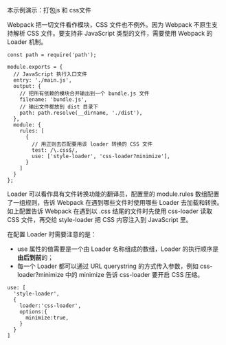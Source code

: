 本示例演示：打包js 和 css文件

Webpack 把一切文件看作模块，CSS 文件也不例外。因为 Webpack 不原生支持解析 CSS 文件。要支持非 JavaScript 类型的文件，需要使用 Webpack 的 Loader 机制。     


```
const path = require('path');

module.exports = {
  // JavaScript 执行入口文件
  entry: './main.js',
  output: {
    // 把所有依赖的模块合并输出到一个 bundle.js 文件
    filename: 'bundle.js',
    // 输出文件都放到 dist 目录下
    path: path.resolve(__dirname, './dist'),
  },
  module: {
    rules: [
      {
        // 用正则去匹配要用该 loader 转换的 CSS 文件
        test: /\.css$/,
        use: ['style-loader', 'css-loader?minimize'],
      }
    ]
  }
};

```

Loader 可以看作具有文件转换功能的翻译员，配置里的 module.rules 数组配置了一组规则，告诉 Webpack 在遇到哪些文件时使用哪些 Loader 去加载和转换。 
如上配置告诉 Webpack 在遇到以 .css 结尾的文件时先使用 css-loader 读取 CSS 文件，再交给 style-loader 把 CSS 内容注入到 JavaScript 里。 

在配置 Loader 时需要注意的是：

- use 属性的值需要是一个由 Loader 名称组成的数组，Loader 的执行顺序是**由后到前**的；
- 每一个 Loader 都可以通过 URL querystring 的方式传入参数，例如 css-loader?minimize 中的 minimize 告诉 css-loader 要开启 CSS 压缩。



```
use: [
  'style-loader', 
  {
    loader:'css-loader',
    options:{
      minimize:true,
    }
  }
]

```
